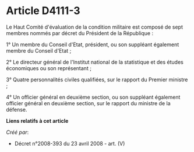 # Article D4111-3

Le Haut Comité d'évaluation de la condition militaire est composé de sept membres nommés par décret du Président de la
République :

1° Un membre du Conseil d'Etat, président, ou son suppléant également membre du Conseil d'Etat ;

2° Le directeur général de l'Institut national de la statistique et des études économiques ou son représentant ;

3° Quatre personnalités civiles qualifiées, sur le rapport du Premier ministre ;

4° Un officier général en deuxième section, ou son suppléant également officier général en deuxième section, sur le rapport
du ministre de la défense.

**Liens relatifs à cet article**

_Créé par_:

  - Décret n°2008-393 du 23 avril 2008 - art. (V)
